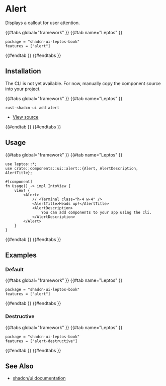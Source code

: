 # Alert

Displays a callout for user attention.

{{#tabs global="framework" }}
{{#tab name="Leptos" }}

```toml,trunk
package = "shadcn-ui-leptos-book"
features = ["alert"]
```

{{#endtab }}
{{#endtabs }}

## Installation

<div class="warning">

The CLI is not yet available. For now, manually copy the component source into your project.

</div>

{{#tabs global="framework" }}
{{#tab name="Leptos" }}

```shell
rust-shadcn-ui add alert
```

-   [View source](https://github.com/RustForWeb/shadcn-ui/tree/main/packages/leptos/alert)

{{#endtab }}
{{#endtabs }}

## Usage

{{#tabs global="framework" }}
{{#tab name="Leptos" }}

```rust,ignore
use leptos::*;
use crate::components::ui::alert::{Alert, AlertDescription, AlertTitle};

#[component]
fn Usage() -> impl IntoView {
    view! {
        <Alert>
            // <Terminal class="h-4 w-4" />
            <AlertTitle>Heads up!</AlertTitle>
            <AlertDescription>
                You can add components to your app using the cli.
            </AlertDescription>
        </Alert>
    }
}
```

{{#endtab }}
{{#endtabs }}

## Examples

### Default

{{#tabs global="framework" }}
{{#tab name="Leptos" }}

```toml,trunk
package = "shadcn-ui-leptos-book"
features = ["alert"]
```

{{#endtab }}
{{#endtabs }}

### Destructive

{{#tabs global="framework" }}
{{#tab name="Leptos" }}

```toml,trunk
package = "shadcn-ui-leptos-book"
features = ["alert-destructive"]
```

{{#endtab }}
{{#endtabs }}

## See Also

-   [shadcn/ui documentation](https://ui.shadcn.com/docs/components/alert)
